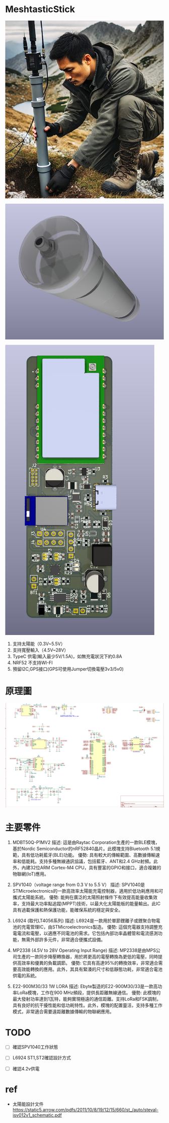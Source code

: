 # MeshtasticStick
![image](./doc/1.jpg)

![image](./doc/2.jpg)


![image](./doc/ver_1.png)

1. 支持太陽能（0.3V~5.5V）
2. 支持寬壓輸入（4.5V~28V）
3. TypeC 供電(輸入最少5V/1.5A)，如無充電狀況下約0.8A
4. NRF52 不支持WI-FI
5. 預留I2C,GPS接口(GPS可使用Jumper切換電壓3v3/5v0)

# 原理圖
![image](./doc/ver1sch.png)

# 主要零件
1. MDBT50Q-P1MV2
描述: 這是由Raytac Corporation生產的一款BLE模塊，基於Nordic Semiconductor的nRF52840晶片。此模塊支持Bluetooth 5.1規範，具有低功耗藍牙(BLE)功能。
優勢: 具有較大的傳輸範圍、高數據傳輸速率和低能耗。支持多種無線通訊協議，包括藍牙、ANT和2.4 GHz射頻。此外，內建32位ARM Cortex-M4 CPU，具有豐富的GPIO和接口，適合複雜的物聯網(IoT)應用。

2. SPV1040（voltage range from 0.3 V to 5.5 V）
描述: SPV1040是STMicroelectronics的一款高效率太陽能充電控制器，適用於低功耗應用和可攜式太陽能系統。
優勢: 能夠在廣泛的太陽照射條件下有效提高能量收集效率，支持最大功率點追蹤(MPPT)技術，以最大化太陽能板的能量輸出。此IC具有過載保護和熱保護功能，能確保系統的穩定與安全。

3. L6924 (取代LT4056系列)
描述: L6924是一款用於單節鋰離子或鋰聚合物電池的充電管理IC，由STMicroelectronics製造。
優勢: 這個充電器支持調整充電電流和電壓，以適應不同電池的需求。它包括內部功率晶體管和電流感測功能，無需外部許多元件，非常適合便攜式設備。

4. MP2338 (4.5V to 28V Operating Input Range)
描述: MP2338是由MPS公司生產的一款同步降壓轉換器，用於將更高的電壓轉換為更低的電壓，同時提供高效率和優異的負載調節。
優勢: 它具有高達95%的轉換效率，非常適合需要高效能轉換的應用。此外，其具有緊湊的尺寸和低靜態功耗，非常適合電池供電的系統。

5. E22-900M30/33 1W LORA
描述: Ebyte製造的E22-900M30/33是一款高功率LoRa模塊，工作在900 MHz頻段，提供長距離無線通信。
優勢: 此模塊的最大發射功率達到1瓦特，能夠實現極遠的通信距離。支持LoRa和FSK調制，具有良好的抗干擾性能和低功耗特性。此外，模塊的配置靈活，支持多種工作模式，非常適合需要遠距離數據傳輸的物聯網應用。

# TODO
- [ ] 確認SPV1040工作狀態
- [ ] L6924 ST1,ST2確認設計方式
- [ ] 確認4.2v供電


# ref

- 太陽能設計文件
https://static5.arrow.com/pdfs/2011/10/8/19/12/15/660/st_/auto/steval-isv012v1_schematic.pdf